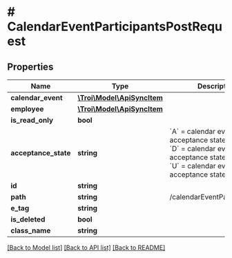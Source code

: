 # # CalendarEventParticipantsPostRequest

## Properties

Name | Type | Description | Notes
------------ | ------------- | ------------- | -------------
**calendar_event** | [**\Troi\Model\ApiSyncItem**](ApiSyncItem.md) |  |
**employee** | [**\Troi\Model\ApiSyncItem**](ApiSyncItem.md) |  |
**is_read_only** | **bool** |  | [optional]
**acceptance_state** | **string** | &#x60;A&#x60; &#x3D; calendar event acceptance state accepted &#x60;D&#x60; &#x3D; calendar event acceptance state declined &#x60;U&#x60; &#x3D; calendar event acceptance state unknown | [optional]
**id** | **string** |  | [optional]
**path** | **string** | /calendarEventParticipants/1 | [optional]
**e_tag** | **string** |  | [optional]
**is_deleted** | **bool** |  | [optional]
**class_name** | **string** |  | [optional]

[[Back to Model list]](../../README.md#models) [[Back to API list]](../../README.md#endpoints) [[Back to README]](../../README.md)
